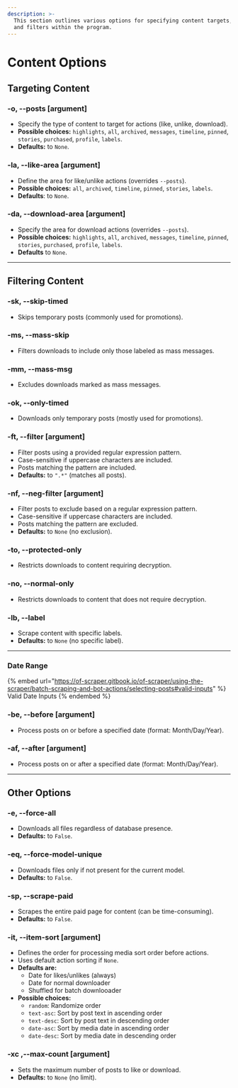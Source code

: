 ```yaml
---
description: >-
  This section outlines various options for specifying content targets, actions,
  and filters within the program.
---
```


# Content Options

## Targeting Content

### **-o, --posts** \[argument]

* Specify the type of content to target for actions (like, unlike, download).
* **Possible choices:** `highlights`, `all`, `archived`, `messages`, `timeline`, `pinned`, `stories`, `purchased`, `profile`, `labels`.
* **Defaults:** to `None`.

### **-la, --like-area** \[argument]

* Define the area for like/unlike actions (overrides `--posts`).
* **Possible choices:** `all`, `archived`, `timeline`, `pinned`, `stories`, `labels`.
* **Defaults**: to `None`.

### **-da, --download-area** \[argument]

* Specify the area for download actions (overrides `--posts`).
* **Possible choices:** `highlights`, `all`, `archived`, `messages`, `timeline`, `pinned`, `stories`, `purchased`, `profile`, `labels`.
* **Defaults** to `None`.

***

## Filtering Content

### **-sk, --skip-timed**

* Skips temporary posts (commonly used for promotions).

### **-ms, --mass-skip**

* Filters downloads to include only those labeled as mass messages.

### **-mm, --mass-msg**

* Excludes downloads marked as mass messages.

### **-ok, --only-timed**

* Downloads only temporary posts (mostly used for promotions).

### **-ft, --filter** \[argument]

* Filter posts using a provided regular expression pattern.
* Case-sensitive if uppercase characters are included.
* Posts matching the pattern are included.
* **Defaults:** to `".*"` (matches all posts).

### **-nf, --neg-filter** \[argument]

* Filter posts to exclude based on a regular expression pattern.
* Case-sensitive if uppercase characters are included.
* Posts matching the pattern are excluded.
* **Defaults:** to `None` (no exclusion).

### **-to, --protected-only**

* Restricts downloads to content requiring decryption.

### **-no, --normal-only**

* Restricts downloads to content that does not require decryption.

### **-lb, --label**

* Scrape content with specific labels.
* **Defaults:** to `None` (no specific label).

***

### Date Range



{% embed url="https://of-scraper.gitbook.io/of-scraper/using-the-scraper/batch-scraping-and-bot-actions/selecting-posts#valid-inputs" %}
Valid Date Inputs
{% endembed %}

### **-be, --before** \[argument]

* Process posts on or before a specified date (format: Month/Day/Year).

### **-af, --after** \[argument]

* Process posts on or after a specified date (format: Month/Day/Year).

***

## Other Options

### **-e, --force-all**

* Downloads all files regardless of database presence.
* **Defaults:** to `False`.

### **-eq, --force-model-unique**

* Downloads files only if not present for the current model.
* **Defaults:** to `False`.

### **-sp, --scrape-paid**

* Scrapes the entire paid page for content (can be time-consuming).
* **Defaults:** to `False`.

### **-it, --item-sort** \[argument]

* Defines the order for processing media sort order before actions.
* Uses default action sorting if `None`.
* **Defaults are:**
  * Date for likes/unlikes (always)
  * Date for normal downloader
  * Shuffled for batch downlooader
* **Possible choices:**&#x20;
  * `random`: Randomize order&#x20;
  * `text-asc`: Sort by post text in ascending order&#x20;
  * `text-desc`: Sort by post text in descending order
  * `date-asc`: Sort by media date in ascending order
  * `date-desc`: Sort by media date in descending order

### **-xc ,--max-count** \[argument]

* Sets the maximum number of posts to like or download.
* **Defaults:** to `None` (no limit).
